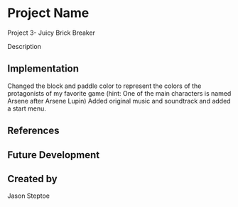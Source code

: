 # Project Name
Project 3- Juicy Brick Breaker

Description

## Implementation
Changed the block and paddle color to represent the colors of the protagonists of my favorite game (hint: One of the main characters is named Arsene after Arsene Lupin) 
Added original music and soundtrack and added a start menu. 

## References

## Future Development

## Created by
Jason Steptoe
